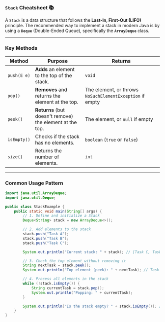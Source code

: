 ### `Stack` Cheatsheet 📚

A `Stack` is a data structure that follows the **Last-In, First-Out (LIFO)** principle. The recommended way to implement a stack in modern Java is by using a **`Deque`** (Double-Ended Queue), specifically the **`ArrayDeque`** class.

---

### Key Methods

|Method|Purpose|Returns|
|---|---|---|
|`push(E e)`|**Adds** an element to the top of the stack.|`void`|
|`pop()`|**Removes** and returns the element at the top.|The element, or throws `NoSuchElementException` if empty|
|`peek()`|**Returns** (but doesn't remove) the element at the top.|The element, or `null` if empty|
|`isEmpty()`|Checks if the stack has no elements.|`boolean` (`true` or `false`)|
|`size()`|Returns the number of elements.|`int`|

---

### Common Usage Pattern
``` java
import java.util.ArrayDeque;
import java.util.Deque;

public class StackExample {
    public static void main(String[] args) {
        // 1. Define and initialize a Stack
        Deque<String> stack = new ArrayDeque<>();

        // 2. Add elements to the stack
        stack.push("Task A");
        stack.push("Task B");
        stack.push("Task C");

        System.out.println("Current stack: " + stack); // [Task C, Task B, Task A] (order depends on implementation toString())

        // 3. Check the top element without removing it
        String nextTask = stack.peek();
        System.out.println("Top element (peek): " + nextTask); // Task C

        // 4. Process all elements in the stack
        while (!stack.isEmpty()) {
            String currentTask = stack.pop();
            System.out.println("Popping: " + currentTask);
        }

        System.out.println("Is the stack empty? " + stack.isEmpty()); // true
    }
}
```
